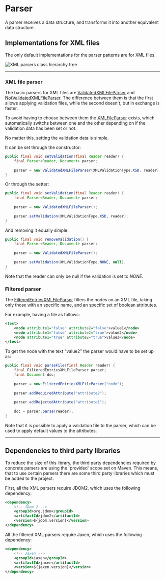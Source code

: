 # Parser

A parser receives a data structure, and transforms it into another equivalent data structure.

## Implementations for XML files

The only default implementations for the parser patterns are for XML files.

![XML parsers class hierarchy tree][xml_parser-class_tree]

---

### XML file parser

The basic parsers for XML files are [ValidatedXMLFileParser][validated_xml_parser] and [NotValidatedXMLFileParser][not_validated_xml_parser]. The difference between them is that the first allows applying validation files, while the second doesn't, but in exchange is faster.
	
To avoid having to choose between them the [XMLFileParser][xml_parser] exists, which automatically switchs between one and the other depending on if the validation data has been set or not.
	
No matter this, setting the validation data is simple.
	
It can be set through the constructor:
	
```java
public final void setValidation(final Reader reader) {
	final Parser<Reader, Document> parser;
	
	parser = new ValidatedXMLFileParser(XMLValidationType.XSD, reader);
}
```
	
Or through the setter:
	
```java
public final void setValidation(final Reader reader) {
	final Parser<Reader, Document> parser;
	
	parser = new ValidatedXMLFileParser();
	
	parser.setValidation(XMLValidationType.XSD, reader);
}
```

And removing it equally simple:
	
```java
public final void removeValidation() {
	final Parser<Reader, Document> parser;
	
	parser = new ValidatedXMLFileParser();
	
	parser.setValidation(XMLValidationType.NONE, null);
}
```

Note that the reader can only be null if the validation is set to _NONE_.

### Filtered parser

The [FilteredEntriesXMLFileParser][filtered_xml_parser] filters the nodes on an XML file, taking only those with an specific name, and an specific set of boolean attributes.
	
For example, having a file as follows:
		
```xml
<test>
	<node attribute1="false" attribute2="false">value1</node>
	<node attribute1="false" attribute2="true">value2</node>
	<node attribute1="true" attribute2="true">value3</node>
</test>
```

To get the node with the text "value2" the parser would have to be set up as:
	
```java
public final void parseFile(final Reader reader) {
	final FilteredEntriesXMLFileParser parser;
	final Document doc;
	
	parser = new FilteredEntriesXMLFileParser("node");
	
	parser.addRequiredAttribute("attribute2");
	
	parser.addRejectedAttribute("attribute1");
	
	doc = parser.parse(reader);
}
```
	
Note that it is possible to apply a validation file to the parser, which can be used to apply default values to the attributes.

---

## Dependencies to third party libraries

To reduce the size of this library, the third party dependencies required by concrete parsers are using the 'provided' scope set on Maven. This means, that to use certain parsers there are some third party libraries which must be added to the project.

First, all the XML parsers require JDOM2, which uses the following dependency:

```xml
<dependency>
	<!-- JDom 2 -->
	<groupId>org.jdom</groupId>
	<artifactId>jdom2</artifactId>
	<version>${jdom.version}</version>
</dependency>
```

All the filtered XML parsers require Jaxen, which uses the following dependency:

```xml
<dependency>
	<!-- Jaxen -->
	<groupId>jaxen</groupId>
	<artifactId>jaxen</artifactId>
	<version>${jaxen.version}</version>
</dependency>
```


[xml_parser-class_tree]: ./images/xml_parser_class_tree.png
[validated_xml_parser]: ./apidocs/com/wandrell/pattern/parser/xml/ValidatedXMLFileParser.html
[not_validated_xml_parser]: ./apidocs/com/wandrell/pattern/parser/xml/NotValidatedXMLFileParser.html
[xml_parser]: ./apidocs/com/wandrell/pattern/parser/xml/XMLFileParser.html
[filtered_xml_parser]: ./apidocs/com/wandrell/pattern/parser/xml/FilteredEntriesXMLFileParser.html